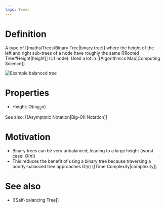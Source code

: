 ```yaml
---
tags: Trees
---
```


# Definition
A type of [[maths/Trees/Binary Tree|binary tree]] where the height of the left and right sub-trees of a node have roughly the same [[Rooted Tree#Height|height]] ($\pm 1$ node). Used a lot in [[Algorithmics Map|Computing Science]]

![Example balanced tree](https://www.techiedelight.com/wp-content/uploads/Height-Balanced-Tree-2.png)

# Properties
- Height: $O(\log_2 n)$

See also: [[Asymptotic Notation|Big-Oh Notation]]

# Motivation
- Binary trees can be very unbalanced, leading to a large height (worst case: $O(n)$)
- This reduces the benefit of using a binary tree because traversing a poorly-balanced tree approaches $O(n)$ [[Time Complexity|complexity]]

# See also
- [[Self-balancing Tree]]